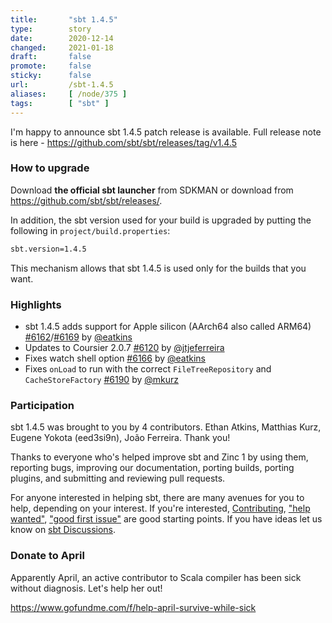 ```yaml
---
title:       "sbt 1.4.5"
type:        story
date:        2020-12-14
changed:     2021-01-18
draft:       false
promote:     false
sticky:      false
url:         /sbt-1.4.5
aliases:     [ /node/375 ]
tags:        [ "sbt" ]
---
```


I'm happy to announce sbt 1.4.5 patch release is available. Full release note is here - https://github.com/sbt/sbt/releases/tag/v1.4.5

### How to upgrade

Download **the official sbt launcher** from SDKMAN or download from <https://github.com/sbt/sbt/releases/>.

In addition, the sbt version used for your build is upgraded by putting the following in `project/build.properties`:

```bash
sbt.version=1.4.5
```

This mechanism allows that sbt 1.4.5 is used only for the builds that you want.

### Highlights

- sbt 1.4.5 adds support for Apple silicon (AArch64 also called ARM64) [#6162][6162]/[#6169][6169] by [@eatkins][@eatkins]
- Updates to Coursier 2.0.7 [#6120][6120] by [@jtjeferreira][@jtjeferreira]
- Fixes watch shell option [#6166][6166] by [@eatkins][@eatkins]
- Fixes `onLoad` to run with the correct `FileTreeRepository` and `CacheStoreFactory` [#6190][6190] by [@mkurz][@mkurz]

### Participation

sbt 1.4.5 was brought to you by 4 contributors. Ethan Atkins, Matthias Kurz, Eugene Yokota (eed3si9n), João Ferreira. Thank you!

Thanks to everyone who's helped improve sbt and Zinc 1 by using them, reporting bugs, improving our documentation, porting builds, porting plugins, and submitting and reviewing pull requests.

For anyone interested in helping sbt, there are many avenues for you to help, depending on your interest. If you're interested, [Contributing](https://github.com/sbt/sbt/blob/develop/CONTRIBUTING.md), ["help wanted"](https://github.com/sbt/sbt/issues?q=is%3Aissue+is%3Aopen+label%3A%22help+wanted%22), ["good first issue"](https://github.com/sbt/sbt/issues?q=is%3Aissue+is%3Aopen+label%3A%22good+first+issue%22) are good starting points. If you have ideas let us know on [sbt Discussions](https://github.com/sbt/sbt/discussions).

### Donate to April

Apparently April, an active contributor to Scala compiler has been sick without diagnosis. Let's help her out!

https://www.gofundme.com/f/help-april-survive-while-sick

  [6162]: https://github.com/sbt/sbt/issues/6162
  [6169]: https://github.com/sbt/sbt/pull/6169
  [6166]: https://github.com/sbt/sbt/pull/6166
  [6120]: https://github.com/sbt/sbt/pull/6120
  [6190]: https://github.com/sbt/sbt/pull/6190
  [@adpi2]: https://github.com/adpi2
  [@eed3si9n]: https://github.com/eed3si9n
  [@eatkins]: https://github.com/eatkins
  [@jtjeferreira]: https://github.com/jtjeferreira
  [@mkurz]: https://github.com/mkurz
